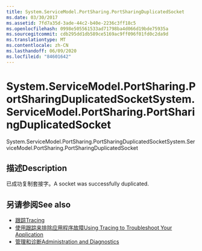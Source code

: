```yaml
---
title: System.ServiceModel.PortSharing.PortSharingDuplicatedSocket
ms.date: 03/30/2017
ms.assetid: 7fd7a35d-3ade-44c2-b40e-2236c3ff18c5
ms.openlocfilehash: 0998e505561533ad71798ba4d066d19bde75935a
ms.sourcegitcommit: cdb295dd1db589ce5169ac9ff096f01fd0c2da9d
ms.translationtype: MT
ms.contentlocale: zh-CN
ms.lasthandoff: 06/09/2020
ms.locfileid: "84601642"
---
```

# <a name="systemservicemodelportsharingportsharingduplicatedsocket"></a><span data-ttu-id="24256-102">System.ServiceModel.PortSharing.PortSharingDuplicatedSocket</span><span class="sxs-lookup"><span data-stu-id="24256-102">System.ServiceModel.PortSharing.PortSharingDuplicatedSocket</span></span>
<span data-ttu-id="24256-103">System.ServiceModel.PortSharing.PortSharingDuplicatedSocket</span><span class="sxs-lookup"><span data-stu-id="24256-103">System.ServiceModel.PortSharing.PortSharingDuplicatedSocket</span></span>  
  
## <a name="description"></a><span data-ttu-id="24256-104">描述</span><span class="sxs-lookup"><span data-stu-id="24256-104">Description</span></span>  
 <span data-ttu-id="24256-105">已成功复制套接字。</span><span class="sxs-lookup"><span data-stu-id="24256-105">A socket was successfully duplicated.</span></span>  
  
## <a name="see-also"></a><span data-ttu-id="24256-106">另请参阅</span><span class="sxs-lookup"><span data-stu-id="24256-106">See also</span></span>

- [<span data-ttu-id="24256-107">跟踪</span><span class="sxs-lookup"><span data-stu-id="24256-107">Tracing</span></span>](index.md)
- [<span data-ttu-id="24256-108">使用跟踪来排除应用程序故障</span><span class="sxs-lookup"><span data-stu-id="24256-108">Using Tracing to Troubleshoot Your Application</span></span>](using-tracing-to-troubleshoot-your-application.md)
- [<span data-ttu-id="24256-109">管理和诊断</span><span class="sxs-lookup"><span data-stu-id="24256-109">Administration and Diagnostics</span></span>](../index.md)
